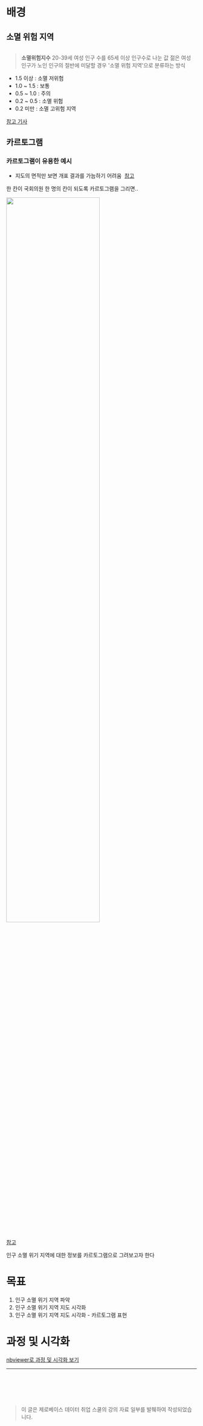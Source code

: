 <h1 id="배경">배경</h1>
<h2 id="소멸-위험-지역">소멸 위험 지역</h2>
<p><img alt="" src="https://velog.velcdn.com/images/solpinetree/post/6275b897-0d01-418f-bbde-a4d49f9192fe/image.png" /></p>
<blockquote>
<p><strong>소멸위험지수</strong>
20-39세 여성 인구 수를 65세 이상 인구수로 나눈 값
젊은 여성 인구가 노인 인구의 절반에 미달할 경우 '소멸 위험 지역'으로 분류하는 방식</p>
</blockquote>
<ul>
<li>1.5 이상 : 소멸 저위험</li>
<li>1.0 ~ 1.5 : 보통</li>
<li>0.5 ~ 1.0 : 주의</li>
<li>0.2 ~ 0.5 : 소멸 위험</li>
<li>0.2 미만 : 소멸 고위험 지역</li>
</ul>
<p><a href="https://news.kbs.co.kr/news/pc/view/view.do?ncd=7999149#:~:text=%EC%86%8C%EB%A9%B8%EC%9C%84%ED%97%98%EC%A7%80%EC%88%98%EA%B0%80%201.5,%EA%B3%A0%EC%9C%84%ED%97%98%20%EC%A7%80%EC%97%AD%EC%9C%BC%EB%A1%9C%20%EB%B6%84%EB%A5%98%ED%95%A9%EB%8B%88%EB%8B%A4.">참고 기사</a></p>
<h2 id="카르토그램">카르토그램</h2>
<h3 id="카르토그램이-유용한-예시">카르토그램이 유용한 예시</h3>
<ul>
<li>지도의 면적만 보면 개표 결과를 가늠하기 어려움
<img alt="" src="https://velog.velcdn.com/images/solpinetree/post/21c920d7-5b7d-4a24-a9a2-9353ad2037ad/image.png" />
<a href="http://gangdongnews.co.kr/240412/">참고</a></li>
</ul>
<p>한 칸이 국회의원 한 명의 칸이 되도록 카르토그램을 그리면..</p>
<img src="https://velog.velcdn.com/images/solpinetree/post/2dd437f4-104c-4a87-8fc9-bbffa4231e83/image.png" width="70%" />

<p><a href="https://m.nocutnews.co.kr/news/6127701">참고</a></p>
<p>인구 소멸 위기 지역에 대한 정보를 카르토그램으로 그려보고자 한다</p>
<h1 id="목표">목표</h1>
<ol>
<li>인구 소멸 위기 지역 파악</li>
<li>인구 소멸 위기 지역 지도 시각화</li>
<li>인구 소멸 위기 지역 지도 시각화 - 카르토그램 표현</li>
</ol>
<h1 id="과정-및-시각화">과정 및 시각화</h1>
<p><a href="https://nbviewer.org/github/solpinetree/ds_study/blob/main/source_code/07.%20Population.ipynb">nbviewer로 과정 및 시각화 보기</a></p>
<hr />
<p><br /><br /><br /><br /></p>
<blockquote>
<p>이 글은 제로베이스 데이터 취업 스쿨의 강의 자료 일부를 발췌하여 작성되었습니다.</p>
</blockquote>
